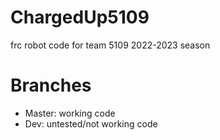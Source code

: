 # ChargedUp5109
frc robot code for team 5109 2022-2023 season

# Branches
- Master: working code
- Dev: untested/not working code